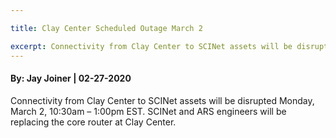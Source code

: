```yaml
---

title: Clay Center Scheduled Outage March 2

excerpt: Connectivity from Clay Center to SCINet assets will be disrupted Monday, March 2, 10:30am – 1:00pm EST.
---
```

#### By: Jay Joiner  |  02-27-2020 

Connectivity from Clay Center to SCINet assets will be disrupted Monday, March 2, 10:30am – 1:00pm EST. SCINet and ARS engineers will be replacing the core router at Clay Center.
